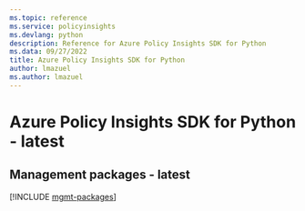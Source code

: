 ```yaml
---
ms.topic: reference
ms.service: policyinsights
ms.devlang: python
description: Reference for Azure Policy Insights SDK for Python
ms.data: 09/27/2022
title: Azure Policy Insights SDK for Python
author: lmazuel
ms.author: lmazuel
---
```

# Azure Policy Insights SDK for Python - latest

## Management packages - latest
[!INCLUDE [mgmt-packages](policy-insights-mgmt-index.md)]